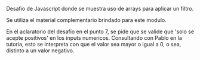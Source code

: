 Desafio de Javascript donde se muestra uso de arrays para aplicar un filtro.

Se utiliza el material complementario brindado para este modulo.

En el aclaratorio del desafío en el punto 7, se pide que se valide que 'solo se acepte positivos' en los inputs numericos. Consultando con Pablo en la tutoria, esto se interpreta con que el valor sea mayor o igual a 0, o sea, distinto a un valor negativo.